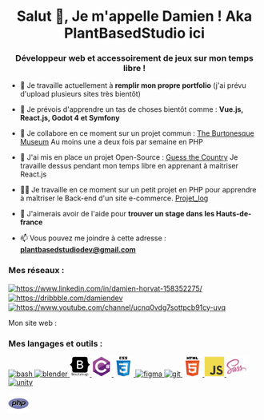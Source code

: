 <h1 align="center">Salut 👋, Je m'appelle Damien ! Aka PlantBasedStudio ici</h1>
<h3 align="center">Développeur web et accessoirement de jeux sur mon temps libre !</h3>

- 🔭 Je travaille actuellement à **remplir mon propre portfolio** (j'ai prévu d'upload plusieurs sites très bientôt)

- 🌱 Je prévois d'apprendre un tas de choses bientôt comme : **Vue.js, React.js, Godot 4 et Symfony**

- 👯 Je collabore en ce moment sur un projet commun : [The Burtonesque Museum](https://github.com/PlantBasedStudio/TheBurtonesqueMuseum) Au moins une a deux fois par semaine en PHP

- 🤝 J'ai mis en place un projet Open-Source : [Guess the Country](https://github.com/PlantBasedStudio/GuessTheCountryGame) Je travaille dessus pendant mon temps libre en apprenant à maitriser React.js

- 🧑‍💼 Je travaille en ce moment sur un petit projet en PHP pour apprendre à maîtriser le Back-end d'un site e-commerce. [Projet_log](https://github.com/PlantBasedStudio/projet_log)

- 🤝 J'aimerais avoir de l'aide pour **trouver un stage dans les Hauts-de-france**

- 📫 Vous pouvez me joindre à cette adresse : **plantbasedstudiodev@gmail.com**

<h3 align="left">Mes réseaux :</h3>

<p align="left">
<a href="https://www.linkedin.com/in/damien-horvat-158352275/" target="blank"><img align="center" src="https://raw.githubusercontent.com/rahuldkjain/github-profile-readme-generator/master/src/images/icons/Social/linked-in-alt.svg" alt="https://www.linkedin.com/in/damien-horvat-158352275/" height="30" width="40" /></a>
<a href="https://dribbble.com/damiendev" target="blank"><img align="center" src="https://raw.githubusercontent.com/rahuldkjain/github-profile-readme-generator/master/src/images/icons/Social/dribbble.svg" alt="https://dribbble.com/damiendev" height="30" width="40" /></a>
<a href="https://www.youtube.com/channel/ucnq0vdg7sottpcb91cy-uvq" target="blank"><img align="center" src="https://raw.githubusercontent.com/rahuldkjain/github-profile-readme-generator/master/src/images/icons/Social/youtube.svg" alt="https://www.youtube.com/channel/ucnq0vdg7sottpcb91cy-uvq" height="30" width="40" /></a>
</p>

<p align="left">Mon site web :</p>
<a href="https://damiendev.fr/"  target="blank"<svg width="800px" height="800px" viewBox="0 0 24 24" version="1.1" xmlns="http://www.w3.org/2000/svg" xmlns:xlink="http://www.w3.org/1999/xlink">
    <title>web_fill</title>
    <g id="页面-1" stroke="none" stroke-width="1" fill="none" fill-rule="evenodd">
        <g id="Development" transform="translate(-96.000000, -48.000000)" fill-rule="nonzero">
            <g id="web_fill" transform="translate(96.000000, 48.000000)">
                <path d="M24,0 L24,24 L0,24 L0,0 L24,0 Z M12.5934901,23.257841 L12.5819402,23.2595131 L12.5108777,23.2950439 L12.4918791,23.2987469 L12.4918791,23.2987469 L12.4767152,23.2950439 L12.4056548,23.2595131 C12.3958229,23.2563662 12.3870493,23.2590235 12.3821421,23.2649074 L12.3780323,23.275831 L12.360941,23.7031097 L12.3658947,23.7234994 L12.3769048,23.7357139 L12.4804777,23.8096931 L12.4953491,23.8136134 L12.4953491,23.8136134 L12.5071152,23.8096931 L12.6106902,23.7357139 L12.6232938,23.7196733 L12.6232938,23.7196733 L12.6266527,23.7031097 L12.609561,23.275831 C12.6075724,23.2657013 12.6010112,23.2592993 12.5934901,23.257841 L12.5934901,23.257841 Z M12.8583906,23.1452862 L12.8445485,23.1473072 L12.6598443,23.2396597 L12.6498822,23.2499052 L12.6498822,23.2499052 L12.6471943,23.2611114 L12.6650943,23.6906389 L12.6699349,23.7034178 L12.6699349,23.7034178 L12.678386,23.7104931 L12.8793402,23.8032389 C12.8914285,23.8068999 12.9022333,23.8029875 12.9078286,23.7952264 L12.9118235,23.7811639 L12.8776777,23.1665331 C12.8752882,23.1545897 12.8674102,23.1470016 12.8583906,23.1452862 L12.8583906,23.1452862 Z M12.1430473,23.1473072 C12.1332178,23.1423925 12.1221763,23.1452606 12.1156365,23.1525954 L12.1099173,23.1665331 L12.0757714,23.7811639 C12.0751323,23.7926639 12.0828099,23.8018602 12.0926481,23.8045676 L12.108256,23.8032389 L12.3092106,23.7104931 L12.3186497,23.7024347 L12.3186497,23.7024347 L12.3225043,23.6906389 L12.340401,23.2611114 L12.337245,23.2485176 L12.337245,23.2485176 L12.3277531,23.2396597 L12.1430473,23.1473072 Z" id="MingCute" fill-rule="nonzero">

</path>
                <path d="M19,4 C20.1046,4 21,4.89543 21,6 L21,18 C21,19.1046 20.1046,20 19,20 L5,20 C3.89543,20 3,19.1046 3,18 L3,6 C3,4.89543 3.89543,4 5,4 L19,4 Z M19,10 L5,10 L5,17 C5,17.51285 5.38604429,17.9355092 5.88337975,17.9932725 L6,18 L18,18 C18.51285,18 18.9355092,17.613973 18.9932725,17.1166239 L19,17 L19,10 Z M6,6 C5.44772,6 5,6.44772 5,7 C5,7.55228 5.44772,8 6,8 C6.55228,8 7,7.55228 7,7 C7,6.44772 6.55228,6 6,6 Z M9,6 C8.44772,6 8,6.44772 8,7 C8,7.55228 8.44772,8 9,8 C9.55228,8 10,7.55228 10,7 C10,6.44772 9.55228,6 9,6 Z M12,6 C11.4477,6 11,6.44772 11,7 C11,7.55228 11.4477,8 12,8 C12.5523,8 13,7.55228 13,7 C13,6.44772 12.5523,6 12,6 Z" id="形状" fill="#09244B">

</path>
            </g>
        </g>
    </g>
</svg></a>

<h3 align="left">Mes langages et outils :</h3>

<p align="left"> <a href="https://www.gnu.org/software/bash/" target="_blank" rel="noreferrer"> <img src="https://www.vectorlogo.zone/logos/gnu_bash/gnu_bash-icon.svg" alt="bash" width="40" height="40"/> </a> <a href="https://www.blender.org/" target="_blank" rel="noreferrer"> <img src="https://download.blender.org/branding/community/blender_community_badge_white.svg" alt="blender" width="40" height="40"/> </a> <a href="https://getbootstrap.com" target="_blank" rel="noreferrer"> <img src="https://raw.githubusercontent.com/devicons/devicon/master/icons/bootstrap/bootstrap-plain-wordmark.svg" alt="bootstrap" width="40" height="40"/> </a> <a href="https://www.w3schools.com/cs/" target="_blank" rel="noreferrer"> <img src="https://raw.githubusercontent.com/devicons/devicon/master/icons/csharp/csharp-original.svg" alt="csharp" width="40" height="40"/> </a> <a href="https://www.w3schools.com/css/" target="_blank" rel="noreferrer"> <img src="https://raw.githubusercontent.com/devicons/devicon/master/icons/css3/css3-original-wordmark.svg" alt="css3" width="40" height="40"/> </a> <a href="https://www.figma.com/" target="_blank" rel="noreferrer"> <img src="https://www.vectorlogo.zone/logos/figma/figma-icon.svg" alt="figma" width="40" height="40"/> </a> <a href="https://git-scm.com/" target="_blank" rel="noreferrer"> <img src="https://www.vectorlogo.zone/logos/git-scm/git-scm-icon.svg" alt="git" width="40" height="40"/> </a> <a href="https://www.w3.org/html/" target="_blank" rel="noreferrer"> <img src="https://raw.githubusercontent.com/devicons/devicon/master/icons/html5/html5-original-wordmark.svg" alt="html5" width="40" height="40"/> </a> <a href="https://developer.mozilla.org/en-US/docs/Web/JavaScript" target="_blank" rel="noreferrer"> <img src="https://raw.githubusercontent.com/devicons/devicon/master/icons/javascript/javascript-original.svg" alt="javascript" width="40" height="40"/> </a> <a href="https://sass-lang.com" target="_blank" rel="noreferrer"> <img src="https://raw.githubusercontent.com/devicons/devicon/master/icons/sass/sass-original.svg" alt="sass" width="40" height="40"/> </a> <a href="https://unity.com/" target="_blank" rel="noreferrer"> <img src="https://www.vectorlogo.zone/logos/unity3d/unity3d-icon.svg" alt="unity" width="40" height="40"/> </a> </p><a href="https://www.php.net" target="_blank" rel="noreferrer"> <img src="https://raw.githubusercontent.com/devicons/devicon/master/icons/php/php-original.svg" alt="php" width="40" height="40"/> </a>

